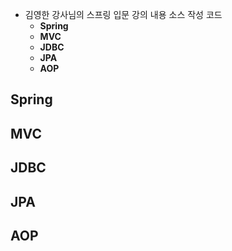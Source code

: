  - 김영한 강사님의 스프링 입문 강의 내용 소스 작성 코드
   - **Spring**
   - **MVC**
   - **JDBC**
   - **JPA**
   - **AOP**









## Spring 

## MVC

## JDBC

## JPA

## AOP


 
